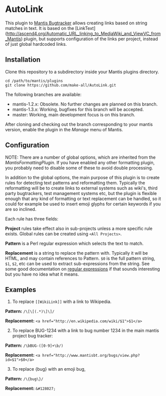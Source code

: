 AutoLink
========

This plugin to [Mantis Bugtracker](http://www.mantisbt.org/) allows creating
links based on string matches in text.  It is based on the [LinkText]
(http://ascend4.org/Automatic_URL_linking_to_MediaWiki_and_ViewVC_from_Mantis)
plugin, but supports configuration of the links per project, instead of just
global hardcoded links.

Installation
------------

Clone this repository to a subdirectory inside your Mantis plugins directory.

	cd /path/to/mantis/plugins
	git clone https://github.com/make-all/AutoLink.git

The following branches are available:
* mantis-1.2.x: Obsolete. No further changes are planned on this branch.
* mantis-1.3.x: Working, bugfixes for this branch will be accepted.
* master: Working, main development focus is on this branch.

After cloning and checking out the branch corresponding to your mantis version, enable the plugin in the *Manage* menu of Mantis.


Configuration
-------------

NOTE: There are a number of global options, which are inherited from the *MantisFormattingPlugin*. If you have enabled any other formatting plugin, you probably need to disable some of these to avoid double processing.

In addition to the global options, the main purpose of this plugin is to create rules for detecting text patterns and reformatting them. Typically the reformatting will be to create links to external systems such as wiki's, third party bugtrackers, test management systems etc, but the plugin is flexible enough that any kind of formatting or text replacement can be handled, so it could for example be used to insert emoji glyphs for certain keywords if you are so inclined.

Each rule has three fields:

**Project** rules take effect also in sub-projects unless a more specific rule exists.  Global rules can be created using `<All Projects>`.

**Pattern** is a Perl regular expression which selects the text to match.

**Replacement** is a string to replace the pattern with.  Typically it will be HTML, and may contain references to Pattern. `$0` is the full pattern string, `$1`, `$2`, etc can be used to extract sub-expressions from the string.  See some good documentation on [regular expressions](http://php.net/manual/en/book.pcre.php) if that sounds interesting but you have no idea what it means.

Examples
--------

1) To replace `[[WikiLink]]` with a link to Wikipedia.

**Pattern:** `/\[\[(.*)\]\]/`

**Replacement:** `<a href="http://en.wikipedia.com/wiki/$1">$1</a>`


2) To replace BUG-1234 with a link to bug number 1234 in the main mantis
project bug tracker:

**Pattern:** `/\bBUG-([0-9]+\b/)`

**Replacement:** `<a href="http://www.mantisbt.org/bugs/view.php?id=$1">$0</a>`


3) To replace {bug} with an emoji bug,

**Pattern:** `/\{bug\}/`

**Replacement:** `&#128027;`
